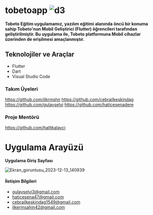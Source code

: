 # tobetoapp ![d3](https://github.com/cebrailkeskindag/tobetoApp/assets/146968990/f0fda431-772b-4b03-a74e-b96cb0334900)


**Tobeto Eğitim uygulamamız, yazılım eğitimi alanında öncü bir konuma sahip Tobeto'nun Mobil Geliştirici (Flutter) öğrencileri tarafından geliştirilmiştir.
Bu uygulama ile, Tobeto platformuna Mobil cihazlar üzerinden de erişilmesi amaçlanmıştır.**

## Teknolojiler ve Araçlar 
- Flutter
- Dart
- Visual Studio Code


### Takım Üyeleri
https://github.com/ilkrmshn
https://github.com/cebrailkeskindag
https://github.com/gulayselvi
https://github.com/haticesenadere


### Proje Mentörü
https://github.com/halitkalayci



# Uygulama Arayüzü

**Uygulama Giriş Sayfası**

![Ekran_goruntusu_2023-12-13_140939](https://github.com/cebrailkeskindag/tobetoApp/assets/146968990/7aae0a23-896e-43d7-ad39-fd352b551ede)





#### İletişim Bilgileri
- gulayselvi3@gmail.com
- haticesena47@gmail.com
- cebrailkeskindag1549@gmail.com
- ilkermsahin42@gmail.com



